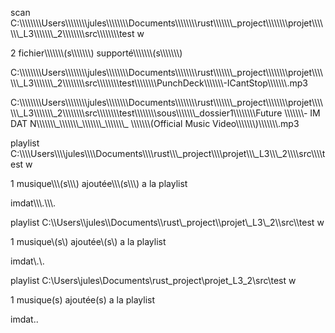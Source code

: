

scan C:\\\\\\\\\\\\\\\\Users\\\\\\\\\\\\\\\\jules\\\\\\\\\\\\\\\\Documents\\\\\\\\\\\\\\\\rust\\\\\\\\\\\\\\\_project\\\\\\\\\\\\\\\\projet\\\\\\\\\\\\\\\_L3\\\\\\\\\\\\\\\_2\\\\\\\\\\\\\\\\src\\\\\\\\\\\\\\\\test w

2 fichier\\\\\\\\\\\\\\\(s\\\\\\\\\\\\\\\) supporté\\\\\\\\\\\\\\\(s\\\\\\\\\\\\\\\)

C:\\\\\\\\\\\\\\\\Users\\\\\\\\\\\\\\\\jules\\\\\\\\\\\\\\\\Documents\\\\\\\\\\\\\\\\rust\\\\\\\\\\\\\\\_project\\\\\\\\\\\\\\\\projet\\\\\\\\\\\\\\\_L3\\\\\\\\\\\\\\\_2\\\\\\\\\\\\\\\\src\\\\\\\\\\\\\\\\test\\\\\\\\\\\\\\\\PunchDeck\\\\\\\\\\\\\\\-ICantStop\\\\\\\\\\\\\\\.mp3

C:\\\\\\\\\\\\\\\\Users\\\\\\\\\\\\\\\\jules\\\\\\\\\\\\\\\\Documents\\\\\\\\\\\\\\\\rust\\\\\\\\\\\\\\\_project\\\\\\\\\\\\\\\\projet\\\\\\\\\\\\\\\_L3\\\\\\\\\\\\\\\_2\\\\\\\\\\\\\\\\src\\\\\\\\\\\\\\\\test\\\\\\\\\\\\\\\\sous\\\\\\\\\\\\\\\_dossier1\\\\\\\\\\\\\\\\Future \\\\\\\\\\\\\\\- IM DAT N\\\\\\\\\\\\\\\_\\\\\\\\\\\\\\\_\\\\\\\\\\\\\\\_\\\\\\\\\\\\\\\_ \\\\\\\\\\\\\\\(Official Music Video\\\\\\\\\\\\\\\)\\\\\\\\\\\\\\\.mp3



playlist C:\\\\\\\\Users\\\\\\\\jules\\\\\\\\Documents\\\\\\\\rust\\\\\\\_project\\\\\\\\projet\\\\\\\_L3\\\\\\\_2\\\\\\\\src\\\\\\\\test w

1 musique\\\\\\\(s\\\\\\\) ajoutée\\\\\\\(s\\\\\\\) a la playlist

imdat\\\\\\\.\\\\\\\.



playlist C:\\\\Users\\\\jules\\\\Documents\\\\rust\\\_project\\\\projet\\\_L3\\\_2\\\\src\\\\test w

1 musique\\\(s\\\) ajoutée\\\(s\\\) a la playlist

imdat\\\.\\\.



playlist C:\\Users\\jules\\Documents\\rust\_project\\projet\_L3\_2\\src\\test w

1 musique\(s\) ajoutée\(s\) a la playlist

imdat\.\.

